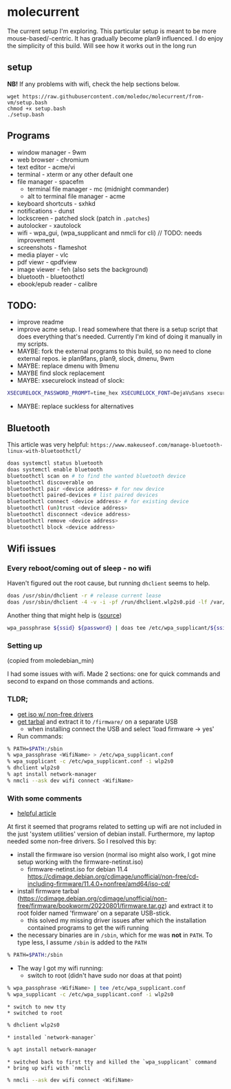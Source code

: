 
# molecurrent

The current setup I'm exploring.
This particular setup is meant to be more mouse-based/-centric.
It has gradually become plan9 influenced.
I do enjoy the simplicity of this build.
Will see how it works out in the long run

## setup 

**NB!** If any problems with wifi, check the help sections below.

```{.sh}
wget https://raw.githubusercontent.com/moledoc/molecurrent/from-vm/setup.bash
chmod +x setup.bash
./setup.bash
```

## Programs

* window manager - 9wm
* web browser - chromium
* text editor - acme/vi
* terminal - xterm or any other default one
* file manager - spacefm
	* terminal file manager - mc (midnight commander)
	* alt to terminal file manager - acme
* keyboard shortcuts - sxhkd
* notifications - dunst
* lockscreen - patched slock (patch in `.patches`)
* autolocker - xautolock
* wifi - wpa_gui, (wpa_supplicant and nmcli for cli) // TODO: needs improvement
* screenshots - flameshot
* media player - vlc
* pdf viewr - qpdfview
* image viewer - feh (also sets the background)
* bluetooth - bluetoothctl
* ebook/epub reader - calibre


## TODO:

* improve readme
* improve acme setup. I read somewhere that there is a setup script that does everything that's needed. Currently I'm kind of doing it manually in my scripts.
* MAYBE: fork the external programs to this build, so no need to clone external repos. ie plan9fans, plan9, slock, dmenu, 9wm
* MAYBE: replace dmenu with 9menu
* MAYBE find slock replacement
* MAYBE: xsecurelock instead of slock:
```sh
XSECURELOCK_PASSWORD_PROMPT=time_hex XSECURELOCK_FONT=DejaVuSans xsecurelock
```
* MAYBE: replace suckless for alternatives

## Bluetooth

This article was very helpful: `https://www.makeuseof.com/manage-bluetooth-linux-with-bluetoothctl/`

```sh
doas systemctl status bluetooth
doas systemctl enable bluetooth
bluetoothctl scan on # to find the wanted bluetooth device
bluetoothctl discoverable on
bluetoothctl pair <device address> # for new device
bluetoothctl paired-devices # list paired devices
bluetoothctl connect <device address> # for existing device
bluetoothctl (un)trust <device address>
bluetoothctl disconnect <device address>
bluetoothctl remove <device address>
bluetoothctl block <device address>
```

## Wifi issues

### Every reboot/coming out of sleep - no wifi

Haven't figured out the root cause, but running `dhclient` seems to help.

```sh
doas /usr/sbin/dhclient -r # release current lease
doas /usr/sbin/dhclient -4 -v -i -pf /run/dhclient.wlp2s0.pid -lf /var/lib/dhcp/dhclient.wlp2s0.leases -I -df /var/lib/dhcp/dhclient6.wlp2s0.leases wlp2s0
```

Another thing that might help is ([source](https://www.linuxquestions.org/questions/linux-networking-3/returning-wifi-and-dhclient-after-suspend-4175552061/))

```sh
wpa_passphrase ${ssid} ${password} | doas tee /etc/wpa_supplicant/${ssid}.conf
```

### Setting up

(copied from moledebian\_min)

I had some issues with wifi. Made 2 sections: one for quick commands and second to expand on those commands and actions.

### TLDR;

* [get iso w/ non-free drivers](https://cdimage.debian.org/cdimage/unofficial/non-free/cd-including-firmware/11.4.0+nonfree/amd64/iso-cd/)
* [get tarbal](https://cdimage.debian.org/cdimage/unofficial/non-free/firmware/bookworm/20220801/firmware.tar.gz) and extract it to `/firmware/` on a separate USB
	* when installing connect the USB and select 'load firmware -> yes'
* Run commands:
```sh
% PATH=$PATH:/sbin
% wpa_passphrase <WifiName> > /etc/wpa_supplicant.conf
% wpa_supplicant -c /etc/wpa_supplicant.conf -i wlp2s0
% dhclient wlp2s0
% apt install network-manager
% nmcli --ask dev wifi connect <WifiName>
```

### With some comments

* [helpful article](https://linuxhint.com/remove_characters_string_bash/)

At first it seemed that programs related to setting up wifi are not included in the just 'system utilities' version of debian install.
Furthermore, my laptop needed some non-free drivers.
So I resolved this by:
* install the firmware iso version (normal iso might also work, I got mine setup working with the firmware-netinst.iso)
	* firmware-netinst.iso for debian 11.4 https://cdimage.debian.org/cdimage/unofficial/non-free/cd-including-firmware/11.4.0+nonfree/amd64/iso-cd/
* install firmware tarbal (https://cdimage.debian.org/cdimage/unofficial/non-free/firmware/bookworm/20220801/firmware.tar.gz) and extract it to root folder named 'firmware' on a separate USB-stick.
	* this solved my missing driver issues after which the installation contained programs to get the wifi running
* the necessary binaries are in `/sbin`, which for me was **not** in `PATH`. To type less, I assume `/sbin` is added to the `PATH`
```sh
% PATH=$PATH:/sbin
```
* The way I got my wifi running:
	* switch to root (didn't have sudo nor doas at that point)
```sh
% wpa_passphrase <WifiName> | tee /etc/wpa_supplicant.conf
% wpa_supplicant -c /etc/wpa_supplicant.conf -i wlp2s0
```
	* switch to new tty
	* switched to root
```sh
% dhclient wlp2s0
```
	* installed `network-manager`
```sh
% apt install network-manager
```
	* switched back to first tty and killed the `wpa_supplicant` command
	* bring up wifi with `nmcli`
```sh
% nmcli --ask dev wifi connect <WifiName>
```
